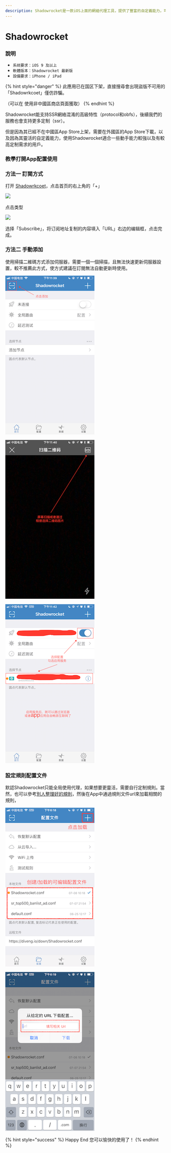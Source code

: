 ```yaml
---
description: Shadowrocket是一款iOS上面的網絡代理工具，提供了豐富的自定義能力，可幫助您更好管理設備網絡。
---
```


# Shadowrocket

### 說明

* `系统要求：iOS 9 及以上`
* `軟體版本：Shadowrocket 最新版`
* `設備要求：iPhone / iPad`

{% hint style="danger" %}
此應用已在国区下架，直接搜尋會出現盜版不可用的「Shadowrkcoet」僅仿詐騙。

（可以在 使用非中國區商店頁面獲取）
{% endhint %}

Shadowrocket能支持SSR網絡混淆的高級特性（protocol和obfs），後續我們的服務也會支持更多定制（ssr）。

但是因為其已經不在中國區App Store上架，需要在外國區的App Store下載，以及因為其靈活的自定義能力，使用Shadowrocket適合一些動手能力較強以及有較高定制需求的用戶。

### **教學打開App配置使用**

### **方法一 訂閱方式**

打开 [Shadowrkcoet](https://dlercloud.com/client.html)，点击首页的右上角的「+」

![](https://github.com/BrownRhined/HelpDocument/tree/603d2bd5d2643d4ceb2b12057796a97fc2d1df78/.gitbook/assets/image%20%284%29.png)

点击类型

![](https://github.com/BrownRhined/HelpDocument/tree/603d2bd5d2643d4ceb2b12057796a97fc2d1df78/.gitbook/assets/image%20%281%29.png)

选择「Subscribe」，将订阅地址复制的内容填入「URL」右边的编辑框，点击完成。

### 方法二 手動添加

使用掃描二維碼方式添加伺服器，需要一個一個掃描，且無法快速更新伺服器設置，較不推薦此方式，使方式建議在訂閱無法自動更新時使用。

![&#x9EDE;&#x5DE6;&#x4E0A;&#x89D2;&#x6383;&#x63CF;](../../.gitbook/assets/ios-shadowrocket-1.png)

![&#x6383;&#x63CF;&#x6216;&#x5F9E;&#x76F8;&#x7C3F;&#x9078;&#x64C7;&#x4E8C;&#x7DAD;&#x78BC;](../../.gitbook/assets/ios-shadowrocket-2.png)

![&#x555F;&#x7528;&#x5373;&#x53EF;&#x4F7F;&#x7528;](../../.gitbook/assets/ios-shadowrocket-3.png)

### 設定規則配置文件

 默認Shadowrocket只能全局使用代理，如果想要更靈活，需要自行定制規則。當然，也可以參考[別人整理好的規則](https://github.com/h2y/Shadowrocket-ADBlock-Rules)，然後在App中通過規則文件url來加載相關的規則，

![](../../.gitbook/assets/ios-shadowrocket-rule-1.png)

![](../../.gitbook/assets/ios-shadowrocket-rule-2.png)



{% hint style="success" %}
Happy End 您可以愉快的使用了！
{% endhint %}



